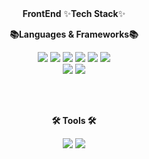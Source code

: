 

<div align="center">
<strong>FrontEnd</strong>
✨<strong>Tech Stack</strong>✨

<br/>

<strong>📚Languages & Frameworks📚</strong>
<br/>

<img src="https://img.shields.io/badge/Java-007396?style=flat&logo=Java&logoColor=white"> 
<img src="https://img.shields.io/badge/HTML5-E34F26?style=flat&logo=HTML5&logoColor=white">
<img src="https://img.shields.io/badge/CSS3-%231572B6?style=flat&logo=CSS3&logoColor=white">
<img src="https://img.shields.io/badge/JavaScript-F7DF1E?style=flat&logo=JavaScript&logoColor=white">
<img src="https://img.shields.io/badge/C-00599C?style=flat&logo=&logoColor=white">
<img src="https://img.shields.io/badge/React-61DAFB?style=flat&logo=React&logoColor=white">
<br/>
<img src="https://img.shields.io/badge/Python-3776AB?style=flat&logo=Python&logoColor=white">
<img src="https://img.shields.io/badge/StyledComponents-1025530?style=flat&logo=Styled-components&logoColor=white">

<br/><br/>

<strong>🛠️ Tools 🛠️</strong>

<img src="https://img.shields.io/badge/Notion-D3D3D3?style=flat&logo=Notion&logoColor=white">
<img src="https://img.shields.io/badge/GitHub-181717?style=flat&logo=GitHub&logoColor=white">

</div>

<!--
**kyojune76/kyojune76** is a ✨ _special_ ✨ repository because its `README.md` (this file) appears on your GitHub profile.

Here are some ideas to get you started:

- 🔭 I’m currently working on ...
- 🌱 I’m currently learning ...
- 👯 I’m looking to collaborate on ...
- 🤔 I’m looking for help with ...
- 💬 Ask me about ...
- 📫 How to reach me: ...
- 😄 Pronouns: ...
- ⚡ Fun fact: ...
-->
